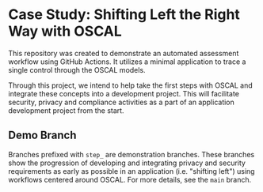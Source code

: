 # Case Study: Shifting Left the Right Way with OSCAL

This repository was created to demonstrate an automated assessment workflow using GitHub Actions.  It utilizes a minimal application to trace a single control through the OSCAL models.

Through this project, we intend to help take the first steps with OSCAL and integrate these concepts into a development project. This will facilitate security, privacy and compliance activities as a part of an application development project from the start.

## Demo Branch

Branches prefixed with `step_` are demonstration branches.
These branches show the progression of developing and integrating privacy and security requirements as early as possible in an application (i.e. "shifting left") using workflows centered around OSCAL.
For more details, see the `main` branch.
